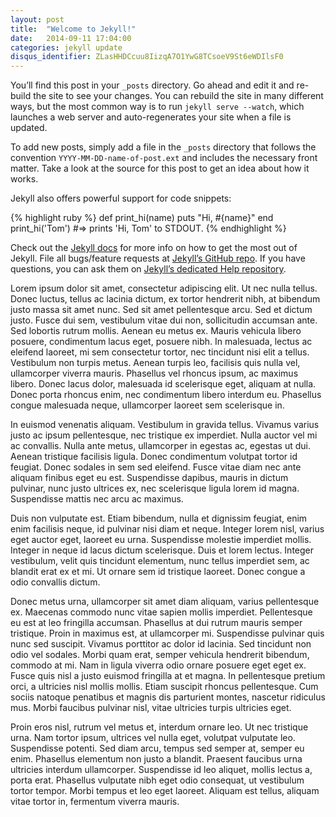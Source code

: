```yaml
---
layout: post
title:  "Welcome to Jekyll!"
date:   2014-09-11 17:04:00
categories: jekyll update
disqus_identifier: ZLasHHDCcuu8IizqA7O1YwG8TCsoeV9St6eWDIlsF0
---
```

You’ll find this post in your `_posts` directory. Go ahead and edit it and re-build the site to see your changes. You can rebuild the site in many different ways, but the most common way is to run `jekyll serve --watch`, which launches a web server and auto-regenerates your site when a file is updated.

To add new posts, simply add a file in the `_posts` directory that follows the convention `YYYY-MM-DD-name-of-post.ext` and includes the necessary front matter. Take a look at the source for this post to get an idea about how it works.

Jekyll also offers powerful support for code snippets:

{% highlight ruby %}
def print_hi(name)
  puts "Hi, #{name}"
end
print_hi('Tom')
#=> prints 'Hi, Tom' to STDOUT.
{% endhighlight %}

Check out the [Jekyll docs][jekyll] for more info on how to get the most out of Jekyll. File all bugs/feature requests at [Jekyll’s GitHub repo][jekyll-gh]. If you have questions, you can ask them on [Jekyll’s dedicated Help repository][jekyll-help].

Lorem ipsum dolor sit amet, consectetur adipiscing elit. Ut nec nulla tellus. Donec luctus, tellus ac lacinia dictum, ex tortor hendrerit nibh, at bibendum justo massa sit amet nunc. Sed sit amet pellentesque arcu. Sed et dictum justo. Fusce dui sem, vestibulum vitae dui non, sollicitudin accumsan ante. Sed lobortis rutrum mollis. Aenean eu metus ex. Mauris vehicula libero posuere, condimentum lacus eget, posuere nibh. In malesuada, lectus ac eleifend laoreet, mi sem consectetur tortor, nec tincidunt nisi elit a tellus. Vestibulum non turpis metus. Aenean turpis leo, facilisis quis nulla vel, ullamcorper viverra mauris. Phasellus vel rhoncus ipsum, ac maximus libero. Donec lacus dolor, malesuada id scelerisque eget, aliquam at nulla. Donec porta rhoncus enim, nec condimentum libero interdum eu. Phasellus congue malesuada neque, ullamcorper laoreet sem scelerisque in.

In euismod venenatis aliquam. Vestibulum in gravida tellus. Vivamus varius justo ac ipsum pellentesque, nec tristique ex imperdiet. Nulla auctor vel mi ac convallis. Nulla ante metus, ullamcorper in egestas ac, egestas ut dui. Aenean tristique facilisis ligula. Donec condimentum volutpat tortor id feugiat. Donec sodales in sem sed eleifend. Fusce vitae diam nec ante aliquam finibus eget eu est. Suspendisse dapibus, mauris in dictum pulvinar, nunc justo ultrices ex, nec scelerisque ligula lorem id magna. Suspendisse mattis nec arcu ac maximus.

Duis non vulputate est. Etiam bibendum, nulla et dignissim feugiat, enim enim facilisis neque, id pulvinar nisi diam et neque. Integer lorem nisl, varius eget auctor eget, laoreet eu urna. Suspendisse molestie imperdiet mollis. Integer in neque id lacus dictum scelerisque. Duis et lorem lectus. Integer vestibulum, velit quis tincidunt elementum, nunc tellus imperdiet sem, ac blandit erat ex et mi. Ut ornare sem id tristique laoreet. Donec congue a odio convallis dictum.

Donec metus urna, ullamcorper sit amet diam aliquam, varius pellentesque ex. Maecenas commodo nunc vitae sapien mollis imperdiet. Pellentesque eu est at leo fringilla accumsan. Phasellus at dui rutrum mauris semper tristique. Proin in maximus est, at ullamcorper mi. Suspendisse pulvinar quis nunc sed suscipit. Vivamus porttitor ac dolor id lacinia. Sed tincidunt non odio vel sodales. Morbi quam erat, semper vehicula hendrerit bibendum, commodo at mi. Nam in ligula viverra odio ornare posuere eget eget ex. Fusce quis nisl a justo euismod fringilla at et magna. In pellentesque pretium orci, a ultricies nisl mollis mollis. Etiam suscipit rhoncus pellentesque. Cum sociis natoque penatibus et magnis dis parturient montes, nascetur ridiculus mus. Morbi faucibus pulvinar nisl, vitae ultricies turpis ultricies eget.

Proin eros nisl, rutrum vel metus et, interdum ornare leo. Ut nec tristique urna. Nam tortor ipsum, ultrices vel nulla eget, volutpat vulputate leo. Suspendisse potenti. Sed diam arcu, tempus sed semper at, semper eu enim. Phasellus elementum non justo a blandit. Praesent faucibus urna ultricies interdum ullamcorper. Suspendisse id leo aliquet, mollis lectus a, porta erat. Phasellus vulputate nibh eget odio consequat, ut vestibulum tortor tempor. Morbi tempus et leo eget laoreet. Aliquam est tellus, aliquam vitae tortor in, fermentum viverra mauris.

[jekyll]:      http://jekyllrb.com
[jekyll-gh]:   https://github.com/jekyll/jekyll
[jekyll-help]: https://github.com/jekyll/jekyll-help
